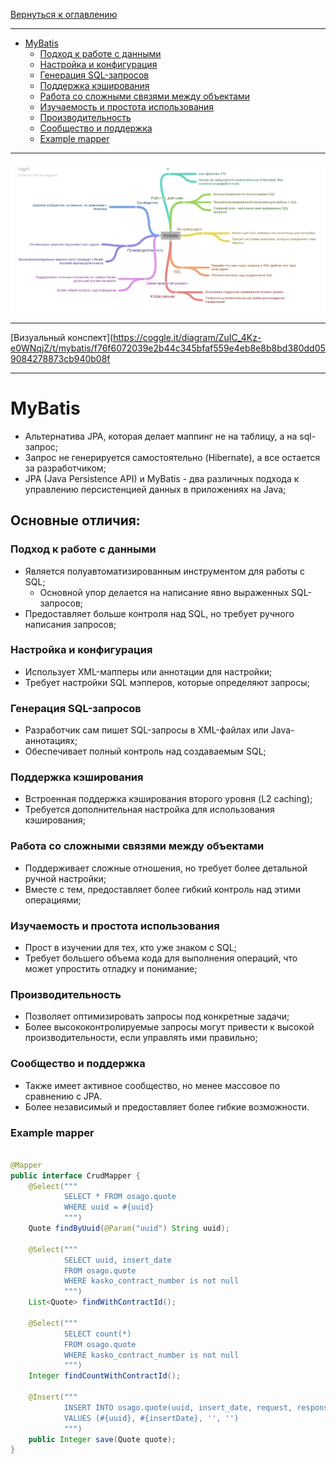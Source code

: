 [Вернуться к оглавлению](https://github.com/engine-it-in/different-level-task/blob/main/README.md)
***
* [MyBatis](#mybatis)
  * [Подход к работе с данными](#подход-к-работе-с-данными)
  * [Настройка и конфигурация](#настройка-и-конфигурация)
  * [Генерация SQL-запросов](#генерация-sql-запросов)
  * [Поддержка кэширования](#поддержка-кэширования)
  * [Работа со сложными связями между объектами](#работа-со-сложными-связями-между-объектами)
  * [Изучаемость и простота использования](#изучаемость-и-простота-использования)
  * [Производительность](#производительность)
  * [Сообщество и поддержка](#сообщество-и-поддержка)
  * [Example mapper](#example-mapper)
***
![Описание картинки](MyBatis.png)
***
[Визуальный конспект](https://coggle.it/diagram/ZuIC_4Kz-e0WNqjZ/t/mybatis/f76f6072039e2b44c345bfaf559e4eb8e8b8bd380dd059084278873cb940b08f
***

# MyBatis

* Альтернатива JPA, которая делает маппинг не на таблицу, а на sql-запрос;
* Запрос не генерируется самостоятельно (Hibernate), а все остается за разработчиком;
* JPA (Java Persistence API) и MyBatis - два различных подхода к управлению персистенцией данных в приложениях на Java; 

## Основные отличия:

### Подход к работе с данными
* Является полуавтоматизированным инструментом для работы с SQL;
  * Основной упор делается на написание явно выраженных SQL-запросов;
* Предоставляет больше контроля над SQL, но требует ручного написания запросов;

### Настройка и конфигурация

* Использует XML-мапперы или аннотации для настройки;
* Требует настройки SQL мэпперов, которые определяют запросы;

### Генерация SQL-запросов

* Разработчик сам пишет SQL-запросы в XML-файлах или Java-аннотациях;
* Обеспечивает полный контроль над создаваемым SQL;

### Поддержка кэширования

* Встроенная поддержка кэширования второго уровня (L2 caching);
* Требуется дополнительная настройка для использования кэширования;

### Работа со сложными связями между объектами

* Поддерживает сложные отношения, но требует более детальной ручной настройки;
* Вместе с тем, предоставляет более гибкий контроль над этими операциями;

### Изучаемость и простота использования

* Прост в изучении для тех, кто уже знаком с SQL;
* Требует большего объема кода для выполнения операций, что может упростить отладку и понимание;

### Производительность

* Позволяет оптимизировать запросы под конкретные задачи;
* Более высококонтролируемые запросы могут привести к высокой производительности, 
если управлять ими правильно;

### Сообщество и поддержка

* Также имеет активное сообщество, но менее массовое по сравнению с JPA.
* Более независимый и предоставляет более гибкие возможности.

### Example mapper

```java

@Mapper
public interface CrudMapper {
    @Select("""
            SELECT * FROM osago.quote
            WHERE uuid = #{uuid}
            """)
    Quote findByUuid(@Param("uuid") String uuid);

    @Select("""
            SELECT uuid, insert_date
            FROM osago.quote
            WHERE kasko_contract_number is not null
            """)
    List<Quote> findWithContractId();

    @Select("""
            SELECT count(*)
            FROM osago.quote
            WHERE kasko_contract_number is not null
            """)
    Integer findCountWithContractId();

    @Insert("""
            INSERT INTO osago.quote(uuid, insert_date, request, response)
            VALUES (#{uuid}, #{insertDate}, '', '')
            """)
    public Integer save(Quote quote);
}
```